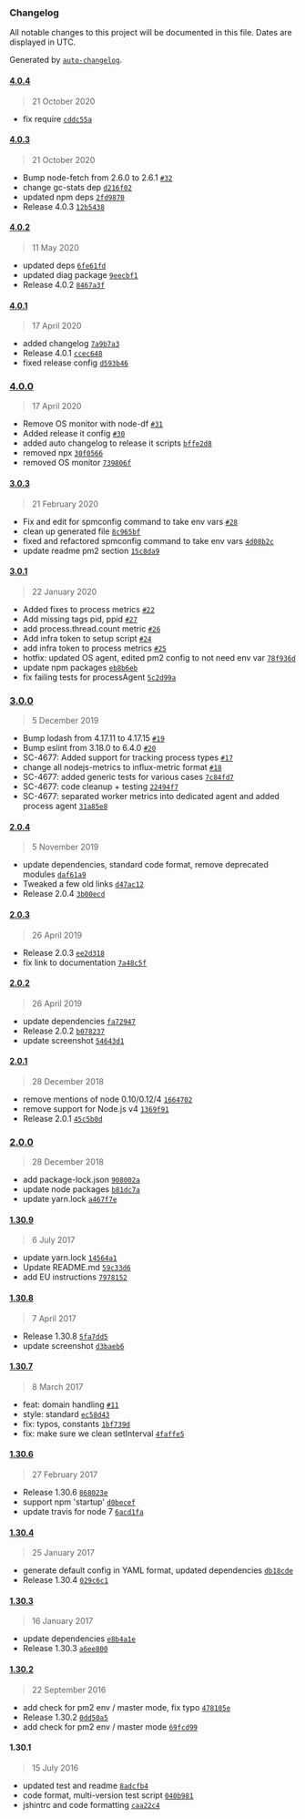 ### Changelog

All notable changes to this project will be documented in this file. Dates are displayed in UTC.

Generated by [`auto-changelog`](https://github.com/CookPete/auto-changelog).

#### [4.0.4](https://github.com/sematext/spm-agent-nodejs/compare/4.0.3...4.0.4)

> 21 October 2020

- fix require [`cddc55a`](https://github.com/sematext/spm-agent-nodejs/commit/cddc55a895dcf09cd1119a5645f27b755ab3387d)

#### [4.0.3](https://github.com/sematext/spm-agent-nodejs/compare/4.0.2...4.0.3)

> 21 October 2020

- Bump node-fetch from 2.6.0 to 2.6.1 [`#32`](https://github.com/sematext/spm-agent-nodejs/pull/32)
- change gc-stats dep [`d216f02`](https://github.com/sematext/spm-agent-nodejs/commit/d216f024ff64201b144f55c6642ba808b3ed0b59)
- updated npm deps [`2fd9870`](https://github.com/sematext/spm-agent-nodejs/commit/2fd9870dff0716e379a7ece3b425e75cd6e98fb6)
- Release 4.0.3 [`12b5438`](https://github.com/sematext/spm-agent-nodejs/commit/12b543802119e443cc708069bdff545e426deed2)

#### [4.0.2](https://github.com/sematext/spm-agent-nodejs/compare/4.0.1...4.0.2)

> 11 May 2020

- updated deps [`6fe61fd`](https://github.com/sematext/spm-agent-nodejs/commit/6fe61fdd23d14407972ca52a235e71716a4bcc5c)
- updated diag package [`9eecbf1`](https://github.com/sematext/spm-agent-nodejs/commit/9eecbf10e94a743b20886da7ca75590e516c5b5e)
- Release 4.0.2 [`8467a3f`](https://github.com/sematext/spm-agent-nodejs/commit/8467a3f8e626417b679eb66549de822adbd552a5)

#### [4.0.1](https://github.com/sematext/spm-agent-nodejs/compare/4.0.0...4.0.1)

> 17 April 2020

- added changelog [`7a9b7a3`](https://github.com/sematext/spm-agent-nodejs/commit/7a9b7a3550dbb6c8dc38cf262d8fca2568d85935)
- Release 4.0.1 [`ccec648`](https://github.com/sematext/spm-agent-nodejs/commit/ccec64865112816c2be883c93e960407be4070b5)
- fixed release config [`d593b46`](https://github.com/sematext/spm-agent-nodejs/commit/d593b468162157c58b6ac3c7eab7dd14c21c943d)

### [4.0.0](https://github.com/sematext/spm-agent-nodejs/compare/3.0.3...4.0.0)

> 17 April 2020

- Remove OS monitor with node-df  [`#31`](https://github.com/sematext/spm-agent-nodejs/pull/31)
- Added release it config [`#30`](https://github.com/sematext/spm-agent-nodejs/pull/30)
- added auto changelog to release it scripts [`bffe2d8`](https://github.com/sematext/spm-agent-nodejs/commit/bffe2d8b502782c54d25de0f4b61e54b61637344)
- removed npx [`30f0566`](https://github.com/sematext/spm-agent-nodejs/commit/30f0566354e6d7f318cb9834dba3c17d81d8e46c)
- removed OS monitor [`739806f`](https://github.com/sematext/spm-agent-nodejs/commit/739806f0497b9547ae47e3860d23f9aa28644c3d)

#### [3.0.3](https://github.com/sematext/spm-agent-nodejs/compare/3.0.1...3.0.3)

> 21 February 2020

- Fix and edit for spmconfig command to take env vars [`#28`](https://github.com/sematext/spm-agent-nodejs/pull/28)
- clean up generated file [`8c965bf`](https://github.com/sematext/spm-agent-nodejs/commit/8c965bf111afa49ca6d9bdf7eaa77f0771565203)
- fixed and refactored spmconfig command to take env vars [`4d08b2c`](https://github.com/sematext/spm-agent-nodejs/commit/4d08b2c7fca32f5dc92a79fe52e736b4ab6cfb51)
- update readme pm2 section [`15c8da9`](https://github.com/sematext/spm-agent-nodejs/commit/15c8da9d459481325727d14eade322e45a80a90e)

#### [3.0.1](https://github.com/sematext/spm-agent-nodejs/compare/3.0.0...3.0.1)

> 22 January 2020

- Added fixes to process metrics [`#22`](https://github.com/sematext/spm-agent-nodejs/pull/22)
- Add missing tags pid, ppid [`#27`](https://github.com/sematext/spm-agent-nodejs/pull/27)
- add process.thread.count metric [`#26`](https://github.com/sematext/spm-agent-nodejs/pull/26)
- Add infra token to setup script [`#24`](https://github.com/sematext/spm-agent-nodejs/pull/24)
- add infra token to process metrics [`#25`](https://github.com/sematext/spm-agent-nodejs/pull/25)
- hotfix: updated OS agent, edited pm2 config to not need env var [`78f936d`](https://github.com/sematext/spm-agent-nodejs/commit/78f936daadf366e7b08359579cae0ee117de5729)
- update npm packages [`eb8b6eb`](https://github.com/sematext/spm-agent-nodejs/commit/eb8b6ebed5d025c23d0f2180966f62179131f5dc)
- fix failing tests for processAgent [`5c2d99a`](https://github.com/sematext/spm-agent-nodejs/commit/5c2d99a9c60ac59eefd65743fae870101282ec07)

### [3.0.0](https://github.com/sematext/spm-agent-nodejs/compare/2.0.4...3.0.0)

> 5 December 2019

- Bump lodash from 4.17.11 to 4.17.15 [`#19`](https://github.com/sematext/spm-agent-nodejs/pull/19)
- Bump eslint from 3.18.0 to 6.4.0 [`#20`](https://github.com/sematext/spm-agent-nodejs/pull/20)
- SC-4677: Added support for tracking process types [`#17`](https://github.com/sematext/spm-agent-nodejs/pull/17)
- change all nodejs-metrics to influx-metric format [`#18`](https://github.com/sematext/spm-agent-nodejs/pull/18)
- SC-4677: added generic tests for various cases [`7c84fd7`](https://github.com/sematext/spm-agent-nodejs/commit/7c84fd7e06ee981b1d66cbcf48fc7da83e9c5a26)
- SC-4677: code cleanup + testing [`22494f7`](https://github.com/sematext/spm-agent-nodejs/commit/22494f7179294b4c2fc757b57befcaec8be5681a)
- SC-4677: separated worker metrics into dedicated agent and added process agent [`31a85e8`](https://github.com/sematext/spm-agent-nodejs/commit/31a85e87959fb78ec6cfba371a62099a648a4003)

#### [2.0.4](https://github.com/sematext/spm-agent-nodejs/compare/2.0.3...2.0.4)

> 5 November 2019

- update dependencies, standard code format, remove deprecated modules [`daf61a9`](https://github.com/sematext/spm-agent-nodejs/commit/daf61a9a0e25652d62f64e6cb01ea8ebb01a51d6)
- Tweaked a few old links [`d47ac12`](https://github.com/sematext/spm-agent-nodejs/commit/d47ac1255035291a98156d1340d2483712365b05)
- Release 2.0.4 [`3b00ecd`](https://github.com/sematext/spm-agent-nodejs/commit/3b00ecd7193a3fb57177f01e26cb349b29f07942)

#### [2.0.3](https://github.com/sematext/spm-agent-nodejs/compare/2.0.2...2.0.3)

> 26 April 2019

- Release 2.0.3 [`ee2d318`](https://github.com/sematext/spm-agent-nodejs/commit/ee2d318540b378a19ac2a1597fc04cc9b77faf3c)
- fix link to documentation [`7a48c5f`](https://github.com/sematext/spm-agent-nodejs/commit/7a48c5f97a9934e937ea270839c463b066be3382)

#### [2.0.2](https://github.com/sematext/spm-agent-nodejs/compare/2.0.1...2.0.2)

> 26 April 2019

- update dependencies [`fa72947`](https://github.com/sematext/spm-agent-nodejs/commit/fa729470b4ba102987efd3f5fb655045e59d28e6)
- Release 2.0.2 [`b078237`](https://github.com/sematext/spm-agent-nodejs/commit/b078237aea9fe30ee10d81fb63064158f4c8a588)
- update screenshot [`54643d1`](https://github.com/sematext/spm-agent-nodejs/commit/54643d129c1ce54be809ca0145de5a9c6d534013)

#### [2.0.1](https://github.com/sematext/spm-agent-nodejs/compare/2.0.0...2.0.1)

> 28 December 2018

- remove mentions of node 0.10/0.12/4 [`1664702`](https://github.com/sematext/spm-agent-nodejs/commit/1664702eeaf33bc46c23d4f3987e8790249da9a6)
- remove support for Node.js v4 [`1369f91`](https://github.com/sematext/spm-agent-nodejs/commit/1369f916e8232ecd4919045546b033e7ab7e8430)
- Release 2.0.1 [`45c5b0d`](https://github.com/sematext/spm-agent-nodejs/commit/45c5b0d5bef403c2bba143a6739421224e277848)

### [2.0.0](https://github.com/sematext/spm-agent-nodejs/compare/1.30.9...2.0.0)

> 28 December 2018

- add package-lock.json [`908002a`](https://github.com/sematext/spm-agent-nodejs/commit/908002ad8951f20c698b72e9960999fdc2cb9b53)
- update node packages [`b81dc7a`](https://github.com/sematext/spm-agent-nodejs/commit/b81dc7a5f3944e9f7aadb602ca0ca715a2b98fdd)
- update yarn.lock [`a467f7e`](https://github.com/sematext/spm-agent-nodejs/commit/a467f7e77aaf5fdbbf7dbd0e7db02ea0f2a2e60e)

#### [1.30.9](https://github.com/sematext/spm-agent-nodejs/compare/1.30.8...1.30.9)

> 6 July 2017

- update yarn.lock [`14564a1`](https://github.com/sematext/spm-agent-nodejs/commit/14564a1a3d6b135ff00798f7e7243553eb4a3bea)
- Update README.md [`59c33d6`](https://github.com/sematext/spm-agent-nodejs/commit/59c33d61a4b20afe75ab7154ee9ca5e2d4ee4f39)
- add EU instructions [`7978152`](https://github.com/sematext/spm-agent-nodejs/commit/7978152de4fe22c70caa1e2a07aa5d0706c1b0b4)

#### [1.30.8](https://github.com/sematext/spm-agent-nodejs/compare/1.30.7...1.30.8)

> 7 April 2017

- Release 1.30.8 [`5fa7dd5`](https://github.com/sematext/spm-agent-nodejs/commit/5fa7dd5d50ceaa6e00f530024cfe477108fd62e4)
- update screenshot [`d3baeb6`](https://github.com/sematext/spm-agent-nodejs/commit/d3baeb6fe0a06d90a3aea925c23def0dc3bfced1)

#### [1.30.7](https://github.com/sematext/spm-agent-nodejs/compare/1.30.6...1.30.7)

> 8 March 2017

- feat: domain handling [`#11`](https://github.com/sematext/spm-agent-nodejs/pull/11)
- style: standard [`ec58d43`](https://github.com/sematext/spm-agent-nodejs/commit/ec58d433511402630a49466aa46ccd2549af8289)
- fix: typos, constants [`1bf739d`](https://github.com/sematext/spm-agent-nodejs/commit/1bf739d35d0e6c4ac8d51aba616c7d022df6364b)
- fix: make sure we clean setInterval [`4faffe5`](https://github.com/sematext/spm-agent-nodejs/commit/4faffe52d639ddfb1cd7692530c8bf7c44ff21ca)

#### [1.30.6](https://github.com/sematext/spm-agent-nodejs/compare/1.30.4...1.30.6)

> 27 February 2017

- Release 1.30.6 [`868023e`](https://github.com/sematext/spm-agent-nodejs/commit/868023e07157eef75c9d6eb7592fd531bdfe949c)
- support npm 'startup' [`d0becef`](https://github.com/sematext/spm-agent-nodejs/commit/d0becef0bd5a8eb34da58744d12e6f074e3fb90e)
- update travis for node 7 [`6acd1fa`](https://github.com/sematext/spm-agent-nodejs/commit/6acd1fa77d017278d77a20497c6d34f4952ea64a)

#### [1.30.4](https://github.com/sematext/spm-agent-nodejs/compare/1.30.3...1.30.4)

> 25 January 2017

- generate default config in YAML format, updated dependencies [`db18cde`](https://github.com/sematext/spm-agent-nodejs/commit/db18cde8f318a7e5efa3d5d76c2098dea697dfc3)
- Release 1.30.4 [`029c6c1`](https://github.com/sematext/spm-agent-nodejs/commit/029c6c122bfce32f702ba801424681facd9d17de)

#### [1.30.3](https://github.com/sematext/spm-agent-nodejs/compare/1.30.2...1.30.3)

> 16 January 2017

- update dependencies [`e8b4a1e`](https://github.com/sematext/spm-agent-nodejs/commit/e8b4a1e909cb2b1c4bf6812898cfbf28075c3982)
- Release 1.30.3 [`a6ee800`](https://github.com/sematext/spm-agent-nodejs/commit/a6ee800f1ea66702a92b991a2f615ed017fbcb5f)

#### [1.30.2](https://github.com/sematext/spm-agent-nodejs/compare/1.30.1...1.30.2)

> 22 September 2016

- add check for pm2 env / master mode, fix typo [`478105e`](https://github.com/sematext/spm-agent-nodejs/commit/478105e5dbf03b7b85a356df4aa6ce2b788a2a22)
- Release 1.30.2 [`0dd50a5`](https://github.com/sematext/spm-agent-nodejs/commit/0dd50a5f4969691f8fad4c25af44f0d0179dea6b)
- add check for pm2 env / master mode [`69fcd99`](https://github.com/sematext/spm-agent-nodejs/commit/69fcd998f884a84b7b940a41f71f33a9c078b33d)

#### 1.30.1

> 15 July 2016

- updated test and readme [`8adcfb4`](https://github.com/sematext/spm-agent-nodejs/commit/8adcfb4cd9af290a2a162fd5f03d066abd3ac8aa)
- code format, multi-version test script [`040b981`](https://github.com/sematext/spm-agent-nodejs/commit/040b98138b3cfabf5fbdd32e81ab3c1912a4ce2f)
- jshintrc and code formatting [`caa22c4`](https://github.com/sematext/spm-agent-nodejs/commit/caa22c4d03f92815a7e30665f48140f66877f0e4)
